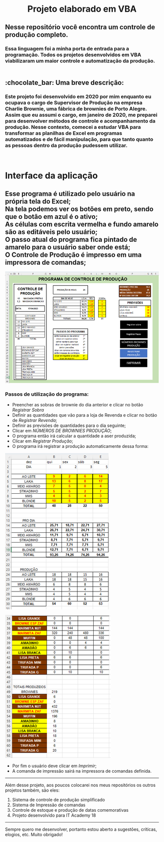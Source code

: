 <h1 align="center">Projeto elaborado em VBA</h1>


## Nesse repositório você encontra um controle de produção completo.

### Essa linguagem foi a minha porta de entrada para a programação. Todos os projetos desenvolvidos em VBA viabilizaram um maior controle e automatização da produção.<br><br> 

 <h2 align:="right">:chocolate_bar: Uma breve descrição:</h2>

### Este projeto foi desenvolvido em 2020 por mim enquanto eu ocupava o cargo de Supervisor de Produção na empresa Charlie Brownie, uma fábrica de brownies de Porto Alegre.<br> Assim que eu assumi o cargo, em janeiro de 2020, me preparei para desenvolver métodos de controle e acompanhamento da produção. Nesse contexto, comecei a estudar VBA para transformar as planilhas de Excel em programas automatizados e de fácil manipulação, para que tanto quanto as pessoas dentro da produção pudessem utilizar.
<br>

# Interface da aplicação

## Esse programa é utilizado pelo usuário na própria tela do Excel;<br>Na tela podemos ver os botões em preto, sendo que o botão em azul é o ativo;<br>As células com escrita vermelha e fundo amarelo são as editáveis pelo usuário;<br>O passo atual do programa fica pintado de amarelo para o usuário saber onde está;<br>O Controle de Produção é impresso em uma impressora de comandas;

![Interface do Programa](img/interface.png)
### Passos de utilização do programa:
- Preencher as sobras de brownie do dia anterior e clicar no botão *Registrar Sobra*
- Definir as quantidades que vão para a loja de Revenda e clicar no botão de *Registrar Revenda*;
- Definir as previsões de quantidades para o dia seguinte;
- Clicar em *NÚMEROS DE BROWNIES PRODUÇÃO*;
- O programa então irá calcular a quantidade a aser produzida;
- Clicar em *Registrar Produção*;
- O programa irá registrar a produção automaticamente dessa forma:

![Interface do Programa](img/controle-de-producao.png)

![Interface do Programa](img/controle-de-producao-2.png)

- Por fim o usuário deve clicar em *Imprimir*;
- A comanda de impressão sairá na impressora de comandas definida.


----------

Além desse projeto, aos poucos colocarei nos meus repositórios os outros projetos também, são eles:

1. Sistema de controle de produção simplificado 
2. Sistema de Impressão de comandas
3. Controle de estoque e produção de datas comemorativas
4. Projeto desenvolvido para IT Academy 18
----------
Sempre quero me desenvolver, portanto estou aberto a sugestões, críticas, elogios, etc. Muito obrigado!
